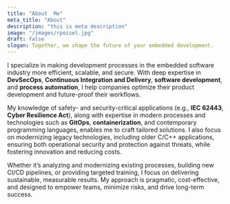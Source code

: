 ```yaml
---
title: "About  Me"
meta_title: "About"
description: "this is meta description"
image: "/images/rpoisel.jpg"
draft: false
slogan: Together, we shape the future of your embedded development.
---
```


I specialize in making development processes in the embedded software industry more efficient, scalable, and secure. With deep expertise in **DevSecOps**, **Continuous Integration and Delivery**, **software development**, and **process automation**, I help companies optimize their product development and future-proof their workflows.

My knowledge of safety- and security-critical applications (e.g., **IEC 62443**, **Cyber Resilience Act**), along with expertise in modern processes and technologies such as **GitOps**, **containerization**, and contemporary programming languages, enables me to craft tailored solutions. I also focus on modernizing legacy technologies, including older C/C++ applications, ensuring both operational security and protection against threats, while fostering innovation and reducing costs.

Whether it’s analyzing and modernizing existing processes, building new CI/CD pipelines, or providing targeted training, I focus on delivering sustainable, measurable results. My approach is pragmatic, cost-effective, and designed to empower teams, minimize risks, and drive long-term success.
